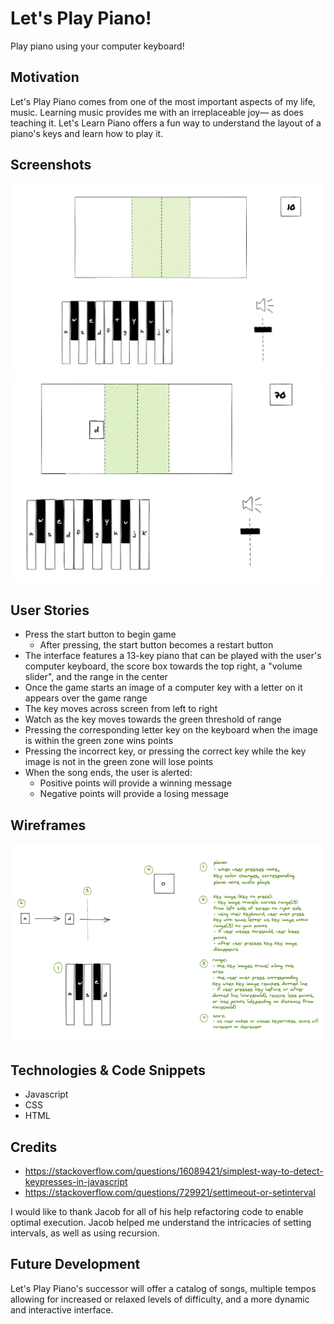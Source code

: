 # Let's Play Piano!
Play piano using your computer keyboard!

## Motivation
Let's Play Piano comes from one of the most important aspects of my life, music.
Learning music provides me with an irreplaceable joy— as does teaching it. Let's Learn Piano offers a fun
way to understand the layout of a piano's keys and learn how to play it.

## Screenshots
![Screenshot1](screenshot1.png)
![Screenshot2](screenshot2.png)

## User Stories
* Press the start button to begin game
  - After pressing, the start button becomes a restart button
* The interface features a 13-key piano that can be played with the user's computer keyboard,
the score box towards the top right, a "volume slider", and the range in the center
* Once the game starts an image of a computer key with a letter on it appears over the game range
* The key moves across screen from left to right
* Watch as the key moves towards the green threshold of range
* Pressing the corresponding letter key on the keyboard when the image is within the green zone wins points
* Pressing the incorrect key, or pressing the correct key while the key image is not in the green zone will lose points
* When the song ends, the user is alerted:
  - Positive points will provide a winning message
  - Negative points will provide a losing message

## Wireframes
![Wireframes](piano-game-wireframes.png)

## Technologies & Code Snippets
* Javascript
* CSS
* HTML


## Credits
* https://stackoverflow.com/questions/16089421/simplest-way-to-detect-keypresses-in-javascript
* https://stackoverflow.com/questions/729921/settimeout-or-setinterval

I would like to thank Jacob for all of his help refactoring code to enable optimal execution. Jacob helped me understand the intricacies of setting intervals, as well as using recursion.


## Future Development
Let's Play Piano's successor will offer a catalog of songs, multiple tempos allowing for increased or relaxed levels of difficulty, and a more dynamic and interactive interface.